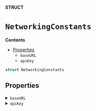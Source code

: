**STRUCT**

# `NetworkingConstants`

**Contents**

- [Properties](#properties)
  - `baseURL`
  - `apiKey`

```swift
struct NetworkingConstants
```

## Properties
<details><summary markdown="span"><code>baseURL</code></summary>

```swift
static let baseURL = "https://api.nasa.gov"
```

</details>

<details><summary markdown="span"><code>apiKey</code></summary>

```swift
static let apiKey = "aUQInrfwyovMi1MvJQkr1ospEe0CAomhw1H4MH3f"
```

</details>
